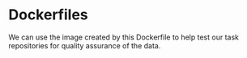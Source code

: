 # Dockerfiles

We can use the image created by this Dockerfile to help test our task repositories for quality assurance of the data.